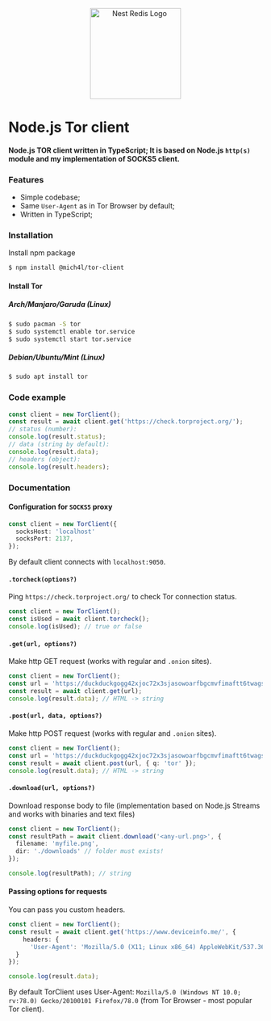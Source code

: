 <p align="center">
  <img src="https://user-images.githubusercontent.com/43048524/140661072-83e416ee-8a33-46c0-b455-1155a0bc4588.png" width="180" alt="Nest Redis Logo" />
</p>

# Node.js Tor client
#### Node.js TOR client written in TypeScript; It is based on Node.js `http(s)` module and my implementation of SOCKS5 client.

### Features
- Simple codebase;
- Same `User-Agent` as in Tor Browser by default;
- Written in TypeScript;

### Installation
Install npm package
```bash
$ npm install @mich4l/tor-client
```

#### Install Tor
##### Arch/Manjaro/Garuda (Linux)
```bash
$ sudo pacman -S tor
$ sudo systemctl enable tor.service
$ sudo systemctl start tor.service
```
##### Debian/Ubuntu/Mint (Linux)
```bash
$ sudo apt install tor
```

### Code example
```ts
const client = new TorClient();
const result = await client.get('https://check.torproject.org/');
// status (number):
console.log(result.status);
// data (string by default):
console.log(result.data);
// headers (object):
console.log(result.headers);
```

### Documentation
#### Configuration for `SOCKS5` proxy
```ts
const client = new TorClient({ 
  socksHost: 'localhost' 
  socksPort: 2137,
});
```
By default client connects with `localhost:9050`.

#### `.torcheck(options?)`
Ping `https://check.torproject.org/` to check Tor connection status.
```ts
const client = new TorClient();
const isUsed = await client.torcheck();
console.log(isUsed); // true or false
```

#### `.get(url, options?)`
Make http GET request (works with regular and `.onion` sites).
```ts
const client = new TorClient();
const url = 'https://duckduckgogg42xjoc72x3sjasowoarfbgcmvfimaftt6twagswzczad.onion/?q=tor';
const result = await client.get(url);
console.log(result.data); // HTML -> string
```

#### `.post(url, data, options?)`
Make http POST request (works with regular and `.onion` sites).
```ts
const client = new TorClient();
const url = 'https://duckduckgogg42xjoc72x3sjasowoarfbgcmvfimaftt6twagswzczad.onion/';
const result = await client.post(url, { q: 'tor' });
console.log(result.data); // HTML -> string
```

#### `.download(url, options?)`
Download response body to file (implementation based on Node.js Streams and works with binaries and text files)
```ts
const client = new TorClient();
const resultPath = await client.download('<any-url.png>', {
  filename: 'myfile.png',
  dir: './downloads' // folder must exists!
});

console.log(resultPath); // string
```

#### Passing options for requests
You can pass you custom headers.
```ts
const client = new TorClient();
const result = await client.get('https://www.deviceinfo.me/', {
    headers: {
      'User-Agent': 'Mozilla/5.0 (X11; Linux x86_64) AppleWebKit/537.36 (KHTML, like Gecko) Chrome/95.0.4638.69 Safari/537.36',
  }
});

console.log(result.data);
```

By default TorClient uses User-Agent: `Mozilla/5.0 (Windows NT 10.0; rv:78.0) Gecko/20100101 Firefox/78.0` (from Tor Browser - most popular Tor client).